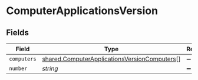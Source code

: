 # ComputerApplicationsVersion


## Fields

| Field                                                                                                        | Type                                                                                                         | Required                                                                                                     | Description                                                                                                  | Example                                                                                                      |
| ------------------------------------------------------------------------------------------------------------ | ------------------------------------------------------------------------------------------------------------ | ------------------------------------------------------------------------------------------------------------ | ------------------------------------------------------------------------------------------------------------ | ------------------------------------------------------------------------------------------------------------ |
| `computers`                                                                                                  | [shared.ComputerApplicationsVersionComputers](../../models/shared/computerapplicationsversioncomputers.md)[] | :heavy_minus_sign:                                                                                           | N/A                                                                                                          |                                                                                                              |
| `number`                                                                                                     | *string*                                                                                                     | :heavy_minus_sign:                                                                                           | N/A                                                                                                          | 10.1.1                                                                                                       |